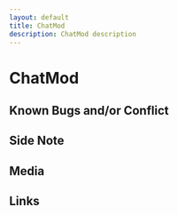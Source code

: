 ```yaml
---
layout: default
title: ChatMod
description: ChatMod description
---
```


# ChatMod 

## Known Bugs and/or Conflict

## Side Note

## Media

## Links
